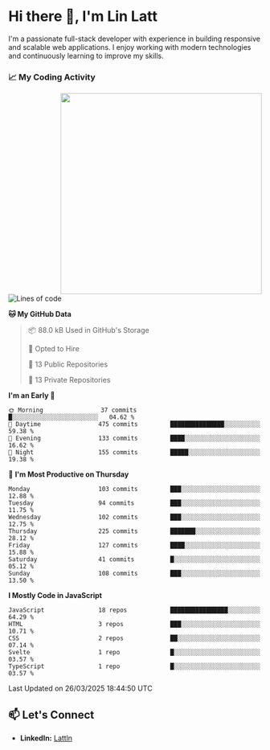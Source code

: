 # Hi there 👋, I'm Lin Latt

I'm a passionate full-stack developer with experience in building responsive and scalable web applications. I enjoy working with modern technologies and continuously learning to improve my skills.

### 📈 My Coding Activity 
<img src="https://github.com/user-attachments/assets/6cec4854-3eec-4600-9120-9be1d3cb2bfe"  width="400px" align="right">

<!--START_SECTION:waka-->
![Lines of code](https://img.shields.io/badge/From%20Hello%20World%20I%27ve%20Written-383.3%20thousand%20lines%20of%20code-blue)

**🐱 My GitHub Data** 

> 📦 88.0 kB Used in GitHub's Storage 
 > 
> 💼 Opted to Hire
 > 
> 📜 13 Public Repositories 
 > 
> 🔑 13 Private Repositories 
 > 
**I'm an Early 🐤** 

```text
🌞 Morning                37 commits          █░░░░░░░░░░░░░░░░░░░░░░░░   04.62 % 
🌆 Daytime                475 commits         ███████████████░░░░░░░░░░   59.38 % 
🌃 Evening                133 commits         ████░░░░░░░░░░░░░░░░░░░░░   16.62 % 
🌙 Night                  155 commits         █████░░░░░░░░░░░░░░░░░░░░   19.38 % 
```
📅 **I'm Most Productive on Thursday** 

```text
Monday                   103 commits         ███░░░░░░░░░░░░░░░░░░░░░░   12.88 % 
Tuesday                  94 commits          ███░░░░░░░░░░░░░░░░░░░░░░   11.75 % 
Wednesday                102 commits         ███░░░░░░░░░░░░░░░░░░░░░░   12.75 % 
Thursday                 225 commits         ███████░░░░░░░░░░░░░░░░░░   28.12 % 
Friday                   127 commits         ████░░░░░░░░░░░░░░░░░░░░░   15.88 % 
Saturday                 41 commits          █░░░░░░░░░░░░░░░░░░░░░░░░   05.12 % 
Sunday                   108 commits         ███░░░░░░░░░░░░░░░░░░░░░░   13.50 % 
```


**I Mostly Code in JavaScript** 

```text
JavaScript               18 repos            ████████████████░░░░░░░░░   64.29 % 
HTML                     3 repos             ███░░░░░░░░░░░░░░░░░░░░░░   10.71 % 
CSS                      2 repos             ██░░░░░░░░░░░░░░░░░░░░░░░   07.14 % 
Svelte                   1 repo              █░░░░░░░░░░░░░░░░░░░░░░░░   03.57 % 
TypeScript               1 repo              █░░░░░░░░░░░░░░░░░░░░░░░░   03.57 % 
```




 Last Updated on 26/03/2025 18:44:50 UTC
<!--END_SECTION:waka-->

## 📫 Let's Connect

- **LinkedIn:** [Lattln](https://linkedin.com/in/lin-latt)
<!-- - **Portfolio:** [Your Portfolio](https://yourportfolio.com) -->
